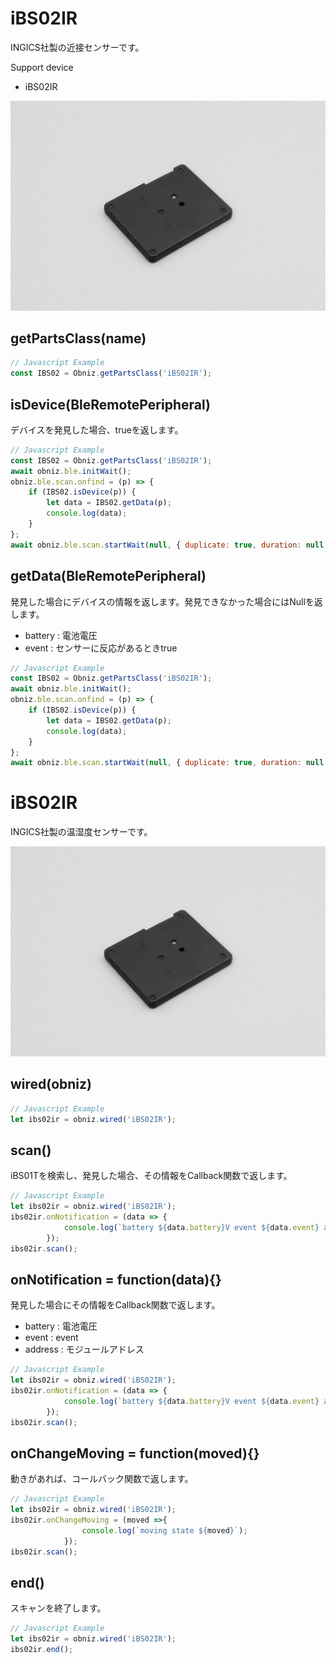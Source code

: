 # iBS02IR

INGICS社製の近接センサーです。

Support device

- iBS02IR

![](image.jpg)


## getPartsClass(name)

```javascript
// Javascript Example
const IBS02 = Obniz.getPartsClass('iBS02IR');
```

## isDevice(BleRemotePeripheral)

デバイスを発見した場合、trueを返します。

```javascript
// Javascript Example
const IBS02 = Obniz.getPartsClass('iBS02IR');
await obniz.ble.initWait();
obniz.ble.scan.onfind = (p) => {
    if (IBS02.isDevice(p)) {
        let data = IBS02.getData(p);
        console.log(data);
    }
};
await obniz.ble.scan.startWait(null, { duplicate: true, duration: null });
```

## getData(BleRemotePeripheral)

発見した場合にデバイスの情報を返します。発見できなかった場合にはNullを返します。

- battery : 電池電圧
- event : センサーに反応があるときtrue

```javascript
// Javascript Example
const IBS02 = Obniz.getPartsClass('iBS02IR');
await obniz.ble.initWait();
obniz.ble.scan.onfind = (p) => {
    if (IBS02.isDevice(p)) {
        let data = IBS02.getData(p);
        console.log(data);
    }
};
await obniz.ble.scan.startWait(null, { duplicate: true, duration: null });
```


# iBS02IR
INGICS社製の温湿度センサーです。

![](image.jpg)


## wired(obniz)

```javascript
// Javascript Example
let ibs02ir = obniz.wired('iBS02IR');
```

## scan()

iBS01Tを検索し、発見した場合、その情報をCallback関数で返します。

```javascript
// Javascript Example
let ibs02ir = obniz.wired('iBS02IR');
ibs02ir.onNotification = (data => {
            console.log(`battery ${data.battery}V event ${data.event} address ${data.address}`);
        });
ibs02ir.scan();
```

## onNotification = function(data){}

発見した場合にその情報をCallback関数で返します。

- battery : 電池電圧
- event : event
- address : モジュールアドレス

```javascript
// Javascript Example
let ibs02ir = obniz.wired('iBS02IR');
ibs02ir.onNotification = (data => {
            console.log(`battery ${data.battery}V event ${data.event} address ${data.address}`);
        });
ibs02ir.scan();
```


## onChangeMoving = function(moved){}

動きがあれば、コールバック関数で返します。

```javascript
// Javascript Example
let ibs02ir = obniz.wired('iBS02IR');
ibs02ir.onChangeMoving = (moved =>{
                console.log(`moving state ${moved}`);
            });
ibs02ir.scan();
```

## end()

スキャンを終了します。

```javascript
// Javascript Example
let ibs02ir = obniz.wired('iBS02IR');
ibs02ir.end();
```
